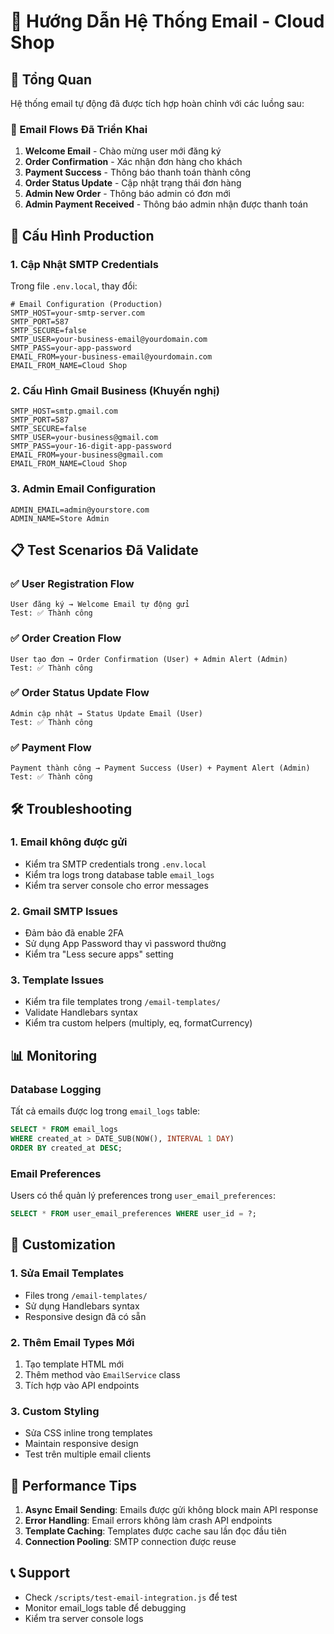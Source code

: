 # 📧 Hướng Dẫn Hệ Thống Email - Cloud Shop

## 🎯 Tổng Quan
Hệ thống email tự động đã được tích hợp hoàn chỉnh với các luồng sau:

### 📨 Email Flows Đã Triển Khai
1. **Welcome Email** - Chào mừng user mới đăng ký
2. **Order Confirmation** - Xác nhận đơn hàng cho khách
3. **Payment Success** - Thông báo thanh toán thành công
4. **Order Status Update** - Cập nhật trạng thái đơn hàng
5. **Admin New Order** - Thông báo admin có đơn mới
6. **Admin Payment Received** - Thông báo admin nhận được thanh toán

## 🔧 Cấu Hình Production

### 1. Cập Nhật SMTP Credentials
Trong file `.env.local`, thay đổi:
```env
# Email Configuration (Production)
SMTP_HOST=your-smtp-server.com
SMTP_PORT=587
SMTP_SECURE=false
SMTP_USER=your-business-email@yourdomain.com
SMTP_PASS=your-app-password
EMAIL_FROM=your-business-email@yourdomain.com
EMAIL_FROM_NAME=Cloud Shop
```

### 2. Cấu Hình Gmail Business (Khuyến nghị)
```env
SMTP_HOST=smtp.gmail.com
SMTP_PORT=587
SMTP_SECURE=false
SMTP_USER=your-business@gmail.com
SMTP_PASS=your-16-digit-app-password
EMAIL_FROM=your-business@gmail.com
EMAIL_FROM_NAME=Cloud Shop
```

### 3. Admin Email Configuration
```env
ADMIN_EMAIL=admin@yourstore.com
ADMIN_NAME=Store Admin
```

## 📋 Test Scenarios Đã Validate

### ✅ User Registration Flow
```
User đăng ký → Welcome Email tự động gửi
Test: ✅ Thành công
```

### ✅ Order Creation Flow  
```
User tạo đơn → Order Confirmation (User) + Admin Alert (Admin)
Test: ✅ Thành công
```

### ✅ Order Status Update Flow
```
Admin cập nhật → Status Update Email (User)
Test: ✅ Thành công
```

### ✅ Payment Flow
```
Payment thành công → Payment Success (User) + Payment Alert (Admin)  
Test: ✅ Thành công
```

## 🛠️ Troubleshooting

### 1. Email không được gửi
- Kiểm tra SMTP credentials trong `.env.local`
- Kiểm tra logs trong database table `email_logs`
- Kiểm tra server console cho error messages

### 2. Gmail SMTP Issues
- Đảm bảo đã enable 2FA
- Sử dụng App Password thay vì password thường
- Kiểm tra "Less secure apps" setting

### 3. Template Issues
- Kiểm tra file templates trong `/email-templates/`
- Validate Handlebars syntax
- Kiểm tra custom helpers (multiply, eq, formatCurrency)

## 📊 Monitoring

### Database Logging
Tất cả emails được log trong `email_logs` table:
```sql
SELECT * FROM email_logs 
WHERE created_at > DATE_SUB(NOW(), INTERVAL 1 DAY)
ORDER BY created_at DESC;
```

### Email Preferences
Users có thể quản lý preferences trong `user_email_preferences`:
```sql
SELECT * FROM user_email_preferences WHERE user_id = ?;
```

## 🎨 Customization

### 1. Sửa Email Templates
- Files trong `/email-templates/`
- Sử dụng Handlebars syntax
- Responsive design đã có sẵn

### 2. Thêm Email Types Mới
1. Tạo template HTML mới
2. Thêm method vào `EmailService` class
3. Tích hợp vào API endpoints

### 3. Custom Styling
- Sửa CSS inline trong templates
- Maintain responsive design
- Test trên multiple email clients

## 🚀 Performance Tips

1. **Async Email Sending**: Emails được gửi không block main API response
2. **Error Handling**: Email errors không làm crash API endpoints  
3. **Template Caching**: Templates được cache sau lần đọc đầu tiên
4. **Connection Pooling**: SMTP connection được reuse

## 📞 Support
- Check `/scripts/test-email-integration.js` để test
- Monitor email_logs table để debugging
- Kiểm tra server console logs
